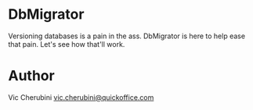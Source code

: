 # DbMigrator
Versioning databases is a pain in the ass. DbMigrator is here to help ease that pain. Let's see how that'll work.

# Author
Vic Cherubini <vic.cherubini@quickoffice.com>

